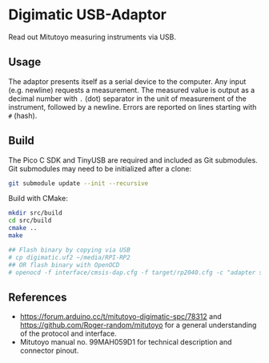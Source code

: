 # Digimatic USB-Adaptor
Read out Mitutoyo measuring instruments via USB.

## Usage
The adaptor presents itself as a serial device to the computer.
Any input (e.g. newline) requests a measurement.
The measured value is output as a decimal number with `.` (dot) separator in the unit of measurement of the instrument, followed by a newline.
Errors are reported on lines starting with `#` (hash).

## Build
The Pico C SDK and TinyUSB are required and included as Git submodules.
Git submodules may need to be initialized after a clone:
```sh
git submodule update --init --recursive
```

Build with CMake:
```sh
mkdir src/build
cd src/build
cmake ..
make

## Flash binary by copying via USB
# cp digimatic.uf2 ~/media/RPI-RP2
## OR flash binary with OpenOCD
# openocd -f interface/cmsis-dap.cfg -f target/rp2040.cfg -c "adapter speed 5000" -c "program digimatic.elf verify reset exit"
```

## References
* https://forum.arduino.cc/t/mitutoyo-digimatic-spc/78312 and https://github.com/Roger-random/mitutoyo for a general understanding of the protocol and interface.
* Mitutoyo manual no. 99MAH059D1 for technical description and connector pinout.
